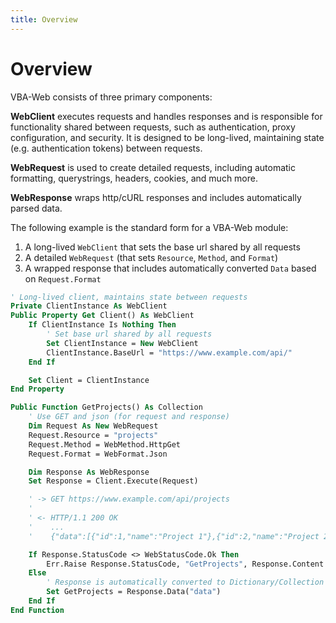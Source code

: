 ```yaml
---
title: Overview
---
```


# Overview

VBA-Web consists of three primary components:

__WebClient__ executes requests and handles responses and is responsible for functionality shared between requests, such as authentication, proxy configuration, and security.
It is designed to be long-lived, maintaining state (e.g. authentication tokens) between requests.

__WebRequest__ is used to create detailed requests, including automatic formatting, querystrings, headers, cookies, and much more.

__WebResponse__ wraps http/cURL responses and includes automatically parsed data.

The following example is the standard form for a VBA-Web module:

1. A long-lived `WebClient` that sets the base url shared by all requests
2. A detailed `WebRequest` (that sets `Resource`, `Method`, and `Format`)
3. A wrapped response that includes automatically converted `Data` based on `Request.Format`

```vb
' Long-lived client, maintains state between requests
Private ClientInstance As WebClient
Public Property Get Client() As WebClient
    If ClientInstance Is Nothing Then
        ' Set base url shared by all requests
        Set ClientInstance = New WebClient
        ClientInstance.BaseUrl = "https://www.example.com/api/"
    End If

    Set Client = ClientInstance
End Property

Public Function GetProjects() As Collection
    ' Use GET and json (for request and response)
    Dim Request As New WebRequest
    Request.Resource = "projects"
    Request.Method = WebMethod.HttpGet
    Request.Format = WebFormat.Json

    Dim Response As WebResponse
    Set Response = Client.Execute(Request)

    ' -> GET https://www.example.com/api/projects
    '
    ' <- HTTP/1.1 200 OK
    '    ...
    '    {"data":[{"id":1,"name":"Project 1"},{"id":2,"name":"Project 2"}]}

    If Response.StatusCode <> WebStatusCode.Ok Then
        Err.Raise Response.StatusCode, "GetProjects", Response.Content
    Else
        ' Response is automatically converted to Dictionary/Collection by Request.Format
        Set GetProjects = Response.Data("data")
    End If
End Function
```
